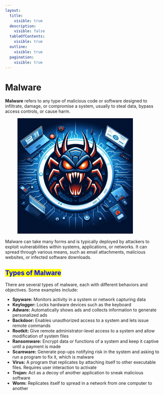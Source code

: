 ```yaml
---
layout:
  title:
    visible: true
  description:
    visible: false
  tableOfContents:
    visible: true
  outline:
    visible: true
  pagination:
    visible: true
---
```


# Malware

**Malware** refers to any type of malicious code or software designed to infiltrate, damage, or compromise a system, usually to steal data, bypass access controls, or cause harm.

<figure><img src="../../.gitbook/assets/image (7) (1).png" alt="" width="375"><figcaption></figcaption></figure>

Malware can take many forms and is typically deployed by attackers to exploit vulnerabilities within systems, applications, or networks. It can spread through various means, such as email attachments, malicious websites, or infected software downloads.

## <mark style="color:blue;">Types of Malware</mark>

There are several types of malware, each with different behaviors and objectives. Some examples include:

* **Spyware:** Monitors activity in a system or network capturing data
* **Keylogger:** Locks hardware devices such as the keyboard
* **Adware:** Automatically shows ads and collects information to generate personalized ads
* **Backdoor:** Enables unauthorized access to a system and lets issue remote commands
* **Rootkit:** Give remote administrator-level access to a system and allow modification of system files
* **Ransomware:** Encrypt data or functions of a system and keep it captive until a payment is made
* **Scareware:** Generate pop-ups notifying risk in the system and asking to run a program to fix it, which is malware
* **Virus:** A program that replicates by attaching itself to other executable files. Requires user interaction to activate
* **Trojan:** Act as a decoy of another application to sneak malicious software
* **Worm:** Replicates itself to spread in a network from one computer to another
